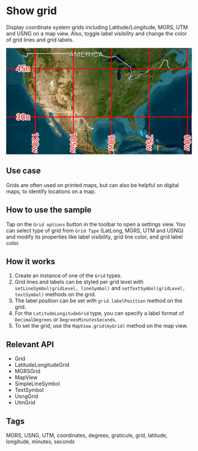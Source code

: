 # Show grid

Display coordinate system grids including Latitude/Longitude, MGRS, UTM and USNG on a map view. Also, toggle label visibility and change the color of grid lines and grid labels.

![Image of show grid](show-grid.png)

## Use case

Grids are often used on printed maps, but can also be helpful on digital maps, to identify locations on a map.

## How to use the sample

Tap on the `Grid options` button in the toolbar to open a settings view. You can select type of grid from `Grid Type` (LatLong, MGRS, UTM and USNG) and modify its properties like label visibility, grid line color, and grid label color.

## How it works

1. Create an instance of one of the `Grid` types.
2. Grid lines and labels can be styled per grid level with `setLineSymbol(gridLevel, lineSymbol)` and `setTextSymbol(gridLevel, textSymbol)` methods on the grid.
3. The label position can be set with `grid.labelPosition` method on the grid.
4. For the `LatitudeLongitudeGrid` type, you can specify a label format of `DecimalDegrees` or `DegreesMinutesSeconds`.
5. To set the grid, use the `MapView.grid(myGrid)` method on the map view.

## Relevant API

* Grid
* LatitudeLongitudeGrid
* MGRSGrid
* MapView
* SimpleLineSymbol
* TextSymbol
* UsngGrid
* UtmGrid

## Tags

MGRS, USNG, UTM, coordinates, degrees, graticule, grid, latitude, longitude, minutes, seconds
